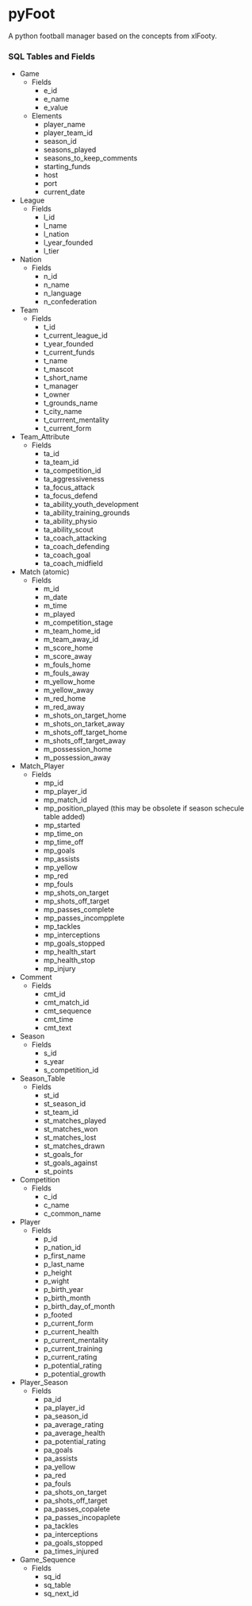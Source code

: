 # pyFoot
A python football manager based on the concepts from xlFooty.


### SQL Tables and Fields
- Game
    - Fields
        - e_id
        - e_name
        - e_value
    - Elements
        - player_name
        - player_team_id
        - season_id
        - seasons_played
        - seasons_to_keep_comments
        - starting_funds
        - host
        - port
        - current_date
- League
    - Fields
        - l_id
        - l_name
        - l_nation
        - l_year_founded
        - l_tier
- Nation
    - Fields
        - n_id
        - n_name
        - n_language
        - n_confederation
- Team
    - Fields
        - t_id
        - t_current_league_id
        - t_year_founded
        - t_current_funds
        - t_name
        - t_mascot
        - t_short_name
        - t_manager
        - t_owner
        - t_grounds_name
        - t_city_name
        - t_currrent_mentality
        - t_current_form
- Team_Attribute
    - Fields
        - ta_id
        - ta_team_id
        - ta_competition_id
        - ta_aggressiveness
        - ta_focus_attack
        - ta_focus_defend
        - ta_ability_youth_development
        - ta_ability_training_grounds
        - ta_ability_physio
        - ta_ability_scout
        - ta_coach_attacking
        - ta_coach_defending
        - ta_coach_goal
        - ta_coach_midfield
- Match (atomic)
    - Fields
        - m_id
        - m_date
        - m_time
        - m_played
        - m_competition_stage
        - m_team_home_id
        - m_team_away_id
        - m_score_home
        - m_score_away
        - m_fouls_home
        - m_fouls_away
        - m_yellow_home
        - m_yellow_away
        - m_red_home
        - m_red_away
        - m_shots_on_target_home
        - m_shots_on_tarket_away
        - m_shots_off_target_home
        - m_shots_off_target_away
        - m_possession_home
        - m_possession_away
- Match_Player
    - Fields
        - mp_id
        - mp_player_id
        - mp_match_id
        - mp_position_played (this may be obsolete if season schecule table added)
        - mp_started
        - mp_time_on
        - mp_time_off
        - mp_goals
        - mp_assists
        - mp_yellow
        - mp_red
        - mp_fouls
        - mp_shots_on_target
        - mp_shots_off_target
        - mp_passes_complete
        - mp_passes_incompplete
        - mp_tackles
        - mp_interceptions
        - mp_goals_stopped
        - mp_health_start
        - mp_health_stop
        - mp_injury
- Comment
    - Fields
        - cmt_id
        - cmt_match_id
        - cmt_sequence
        - cmt_time
        - cmt_text
- Season
    - Fields
        - s_id
        - s_year
        - s_competition_id
- Season_Table
    - Fields
        - st_id
        - st_season_id
        - st_team_id
        - st_matches_played
        - st_matches_won
        - st_matches_lost
        - st_matches_drawn
        - st_goals_for
        - st_goals_against
        - st_points
- Competition
    - Fields
        - c_id
        - c_name
        - c_common_name
- Player
    - Fields
        - p_id
        - p_nation_id
        - p_first_name
        - p_last_name
        - p_height
        - p_wight
        - p_birth_year
        - p_birth_month
        - p_birth_day_of_month
        - p_footed
        - p_current_form
        - p_current_health
        - p_current_mentality
        - p_current_training
        - p_current_rating
        - p_potential_rating
        - p_potential_growth
- Player_Season
    - Fields
        - pa_id
        - pa_player_id
        - pa_season_id
        - pa_average_rating
        - pa_average_health
        - pa_potential_rating
        - pa_goals
        - pa_assists
        - pa_yellow
        - pa_red
        - pa_fouls
        - pa_shots_on_target
        - pa_shots_off_target
        - pa_passes_copalete
        - pa_passes_incopaplete
        - pa_tackles
        - pa_interceptions
        - pa_goals_stopped
        - pa_times_injured
- Game_Sequence
    - Fields
        - sq_id
        - sq_table
        - sq_next_id